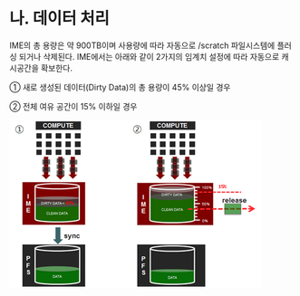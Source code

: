 # 나. 데이터 처리

&#x20;  IME의 총 용량은 약 900TB이며 사용량에 따라 자동으로 /scratch 파일시스템에 플러싱 되거나 삭제된다. IME에서는 아래와 같이 2가지의 임계치 설정에 따라 자동으로 캐시공간을 확보한다.

① 새로 생성된 데이터(Dirty Data)의 총 용량이 45% 이상일 경우

② 전체 여유 공간이 15% 이하일 경우

![](<../../../../.gitbook/assets/버스트버퍼(Burst Buffer) 사용법(2).png>)
